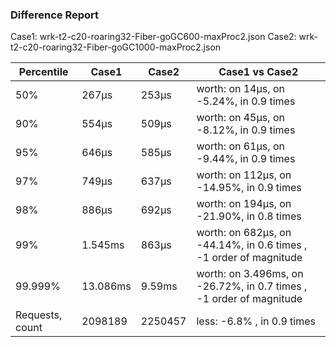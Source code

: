 ### Difference Report
Case1: wrk-t2-c20-roaring32-Fiber-goGC600-maxProc2.json
Case2: wrk-t2-c20-roaring32-Fiber-goGC1000-maxProc2.json

|Percentile|Case1|Case2|Case1 vs Case2|
|---|---|---|---|
|50%|267µs|253µs|worth: on 14µs, on -5.24%, in 0.9 times |
|90%|554µs|509µs|worth: on 45µs, on -8.12%, in 0.9 times |
|95%|646µs|585µs|worth: on 61µs, on -9.44%, in 0.9 times |
|97%|749µs|637µs|worth: on 112µs, on -14.95%, in 0.9 times |
|98%|886µs|692µs|worth: on 194µs, on -21.90%, in 0.8 times |
|99%|1.545ms|863µs|worth: on 682µs, on -44.14%, in 0.6 times , -1 order of magnitude|
|99.999%|13.086ms|9.59ms|worth: on 3.496ms, on -26.72%, in 0.7 times , -1 order of magnitude|
|Requests, count|2098189|2250457|less: -6.8% , in 0.9 times |
